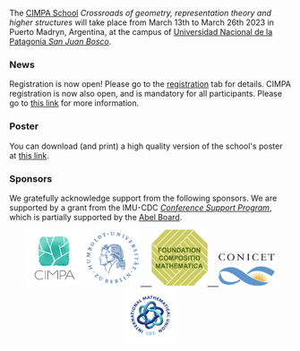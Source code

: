 The [CIMPA School](https://www.cimpa.info/en/node/9) _Crossroads of geometry, representation theory and higher structures_ will take place from March 13th to March 26th 2023 in Puerto Madryn, Argentina, at the campus of [Universidad Nacional de la Patagonia _San Juan Bosco_](http://www.unp.edu.ar). 

### News

Registration is now open! Please go to the [registration](https://crossroads-2023.github.io/register.html) tab for details. CIMPA registration is now also open, and is mandatory for all participants. Please go to [this link](https://www.cimpa.info/en/node/40) for more information.

### Poster

You can download (and print) a high quality version of the school's poster at [this link](CIMPA23poster.pdf).


### Sponsors

We gratefully acknowledge support from the following sponsors. We are supported by a grant from the IMU-CDC [_Conference Support Program_](https://www.mathunion.org/cdc/grants/conference-support-program), which is partially supported by the [Abel Board](https://abelprize.no/node/154).


<div style="text-align: center;">
<a href="https://www.cimpa.info"><img src="images/CIMPA-logo.png" width="100" height="100"></a>
<a href="https://www.hu-berlin.de/en"><img src="images/HU-logo.png" width="100" height="100"> &nbsp;&nbsp;&nbsp;
<a href="https://compositio.nl/#foundation"><img src="images/compositiologo.png" width="100" height="100"> &nbsp;&nbsp;&nbsp;
<a href="https://www.conicet.gov.ar/conicet-descripcion/"><img src="images/conicet.png" width="100" height="57">  
<a href="https://www.mathunion.org/cdc"><img src="images/IMU-CDC.png" width="100" height="100"> 
</div>